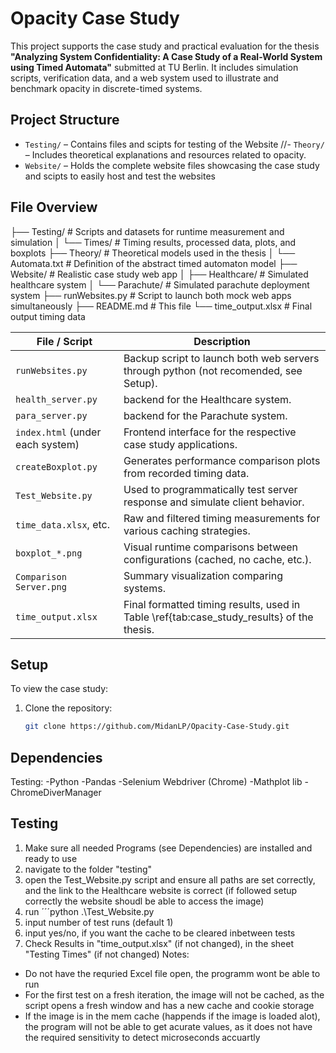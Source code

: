 # Opacity Case Study

This project supports the case study and practical evaluation for the thesis **"Analyzing System Confidentiality: A Case Study of a Real-World System using Timed Automata"** submitted at TU Berlin. It includes simulation scripts, verification data, and a web system used to illustrate and benchmark opacity in discrete-timed systems.


## Project Structure

- `Testing/` – Contains files and scipts for testing of the Website
//- `Theory/` – Includes theoretical explanations and resources related to opacity.
- `Website/` – Holds the complete website files showcasing the case study and scipts to easily host and test the websites

## File Overview 
├── Testing/ # Scripts and datasets for runtime measurement and simulation
│ └── Times/ # Timing results, processed data, plots, and boxplots
├── Theory/ # Theoretical models used in the thesis
│ └── Automata.txt # Definition of the abstract timed automaton model
├── Website/ # Realistic case study web app
│ ├── Healthcare/ # Simulated healthcare system
│ └── Parachute/ # Simulated parachute deployment system
├── runWebsites.py # Script to launch both mock web apps simultaneously
├── README.md # This file
└── time_output.xlsx # Final output timing data

| File / Script                    | Description                                                                                  |
| -------------------------------- | -------------------------------------------------------------------------------------------- |                 
| `runWebsites.py`                 | Backup script to launch both web servers through python (not recomended, see Setup).         |
| `health_server.py`               | backend for the Healthcare system.                                                           |
| `para_server.py`                 | backend for the Parachute system.                                                            | 
| `index.html` (under each system) | Frontend interface for the respective case study applications.                               |
| `createBoxplot.py`               | Generates performance comparison plots from recorded timing data.                            |
| `Test_Website.py`                | Used to programmatically test server response and simulate client behavior.                  |
| `time_data.xlsx`, etc.           | Raw and filtered timing measurements for various caching strategies.                         |
| `boxplot_*.png`                  | Visual runtime comparisons between configurations (cached, no cache, etc.).                  |
| `Comparison Server.png`          | Summary visualization comparing systems.                                                     |
| `time_output.xlsx`               | Final formatted timing results, used in Table \ref{tab\:case\_study\_results} of the thesis. |


##  Setup

To view the case study:

1. Clone the repository:
   ```bash
   git clone https://github.com/MidanLP/Opacity-Case-Study.git


##  Dependencies
Testing: 
-Python
-Pandas
-Selenium Webdriver (Chrome)
-Mathplot lib
-ChromeDiverManager

## Testing
   1. Make sure all needed Programs (see Dependencies) are installed and ready to use
   2. navigate to the folder "testing"
   3. open the Test_Website.py script and ensure all paths are set correctly, and the link to the Healthcare website is correct (if followed setup correctly the website shoudl be able to access the image)
   4. run ´´´python .\Test_Website.py
   5. input number of test runs (default 1)
   6. input yes/no, if you want the cache to be cleared inbetween tests
   7. Check Results in "time_output.xlsx" (if not changed), in the sheet "Testing Times" (if not changed)
Notes:
   - Do not have the requried Excel file open, the programm wont be able to run
   - For the first test on a fresh iteration, the image will not be cached, as the script opens a fresh window and has a new cache and cookie storage
   - If the image is in the mem cache (happends if the image is loaded alot), the program will not be able to get acurate values, as it does not have the required sensitivity to detect microseconds accuartly 
